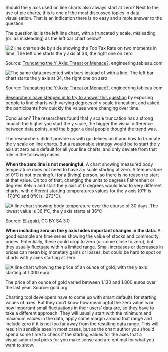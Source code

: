 Should the y axis used on line charts also always start at zero? Next to the use of pie charts, this is one of the most discussed topics in data visualisation. That is an indication there is no easy and simple answer to the question.

The question is: is the left line chart, with a truncated y scale,  misleading (or: as misleading) as the left bar chart below?

![2 line charts side by side showing the Top Tax Rate on two moments in time. The left one starts the y axis at 34, the right one on zero](Pitfalls%20in%20dataviz%20scales%20and%20proportions%20c55dba398451424aa684d319018f8380/cut-lines-correll.png)

Source: [Truncating the Y-Axis: Threat or Menace?](https://engineering.tableau.com/truncating-the-y-axis-threat-or-menace-d0bce66d4d08), engineering.tableau.com

![The same data presented with bars instead of with a line. The left bar chart starts the y axis at 34, the right one on zero](Pitfalls%20in%20dataviz%20scales%20and%20proportions%20c55dba398451424aa684d319018f8380/cut-bars-correll.png)

Source: [Truncating the Y-Axis: Threat or Menace?](https://engineering.tableau.com/truncating-the-y-axis-threat-or-menace-d0bce66d4d08), engineering.tableau.com

[Researchers have stepped in to try to answer this question](https://engineering.tableau.com/truncating-the-y-axis-threat-or-menace-d0bce66d4d08) by exposing people to line charts with varying degrees of y scale truncation, and asked the participants how quickly the values were changing over time.

Conclusion? The researchers found that y scale truncation has a strong impact: the higher you start the y scale, the bigger the visual difference between data points, and the bigger a deal people thought the trend was.

The researchers didn’t provide us with guidelines on if and how to truncate the y scale on line charts. But a reasonable strategy would be to start the y axis at zero as a default for all your line charts, and only deviate from that rule in the following cases.

**When the zero line is not meaningful.** A chart showing measured body temperature does not need to have a y scale starting at zero. A temperature of 0°C is not meaningful for a (living) person, so there is no reason to start at that value. On top of that, changing the units to degrees Fahrenheit or degrees Kelvin and start the y axis at 0 degrees would lead to very different charts, with different starting temperatures values for the y axis (0°F is -17,8°C and 0°K is -273°C).

![A line chart showing body temperature over the course of 30 days. The lowest value is 36,1°C, the y axis starts at 36°C](Pitfalls%20in%20dataviz%20scales%20and%20proportions%20c55dba398451424aa684d319018f8380/temperature-linechart.jpg)

Source: [Elizgoiri](https://commons.wikimedia.org/wiki/File:BBT05.jpg), CC BY SA 3.0

**When including zero on the y axis hides important changes in the data.** A good example are time series showing the value of stocks and commodity prices. Potentially, these could drop to zero (or come close to zero),  but they usually fluctuate within a limited range. Small increases or decreases in prices can mean big monetary gains or losses, but could be hard to spot on charts with y axes starting at zero.

![A line chart whowing the price of an ounce of gold, with the y axis starting at 1.000 euro](Pitfalls%20in%20dataviz%20scales%20and%20proportions%20c55dba398451424aa684d319018f8380/gold-price.png)

The price of an ounce of gold varied between 1.130 and 1.800 euros over the last year. Source: gold.org 

Charting tool developers have to come up with smart defaults for starting values of axes. But they don’t know how meaningful the zero value is or how important small fluctuations in their users’ data are, so they have to take a different approach. They will usually start with the minimum and maximum values in the data, apply some margin around that range and include zero if it is not too far away from the resulting data range. This will result in sensible axes in most cases, but as the chart author you should spend some time to check if the starting values for the axes that a visualisation tool picks for you make sense and are optimal for what you want to show.